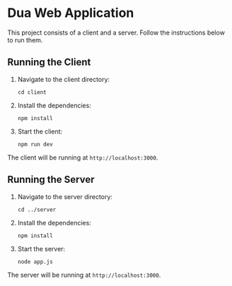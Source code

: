 # Dua Web Application

This project consists of a client and a server. Follow the instructions below to run them.

## Running the Client

1. Navigate to the client directory:
    ```
    cd client
    ```

2. Install the dependencies:
    ```
    npm install
    ```

3. Start the client:
    ```
    npm run dev
    ```

The client will be running at `http://localhost:3000`.

## Running the Server

1. Navigate to the server directory:
    ```
    cd ../server
    ```

2. Install the dependencies:
    ```
    npm install
    ```

3. Start the server:
    ```
    node app.js
    ```

The server will be running at `http://localhost:3000`.
